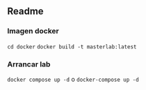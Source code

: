 ## Readme

### Imagen docker

`cd docker`
`docker build -t masterlab:latest`

### Arrancar lab

`docker compose up -d` o `docker-compose up -d`
